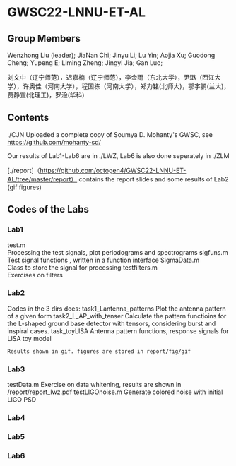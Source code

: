 #  GWSC22-LNNU-ET-AL
## Group Members

Wenzhong Liu (leader); JiaNan Chi; Jinyu Li; Lu Yin; Aojia Xu; Guodong Cheng; Yupeng E; Liming Zheng; Jingyi Jia; Gan Luo;

刘文中（辽宁师范），迟嘉楠（辽宁师范），李金雨（东北大学），尹璐（西江大学），许奥佳（河南大学），程国栋（河南大学），郑力铭(北师大)，鄂宇鹏(兰大)，贾静宜(北理工)，罗淦(华科)

## Contents

./CJN Uploaded a complete copy of Soumya D. Mohanty's GWSC, see https://github.com/mohanty-sd/

Our results of Lab1-Lab6 are in ./LWZ, Lab6 is also done seperately in ./ZLM

[./report]（https://github.com/octogen4/GWSC22-LNNU-ET-AL/tree/master/report） contains the report slides and some results of Lab2 (gif figures)

## Codes of the Labs


### Lab1

test.m                      
  Processing the test signals, plot periodograms and spectrograms
sigfuns.m                   
  Test signal functions , written in a function interface
SigmaData.m                 
  Class to store the signal for processing
testfilters.m               
  Exercises on filters

### Lab2

Codes in the 3 dirs does: 
  task1_Lantenna_patterns   Plot the antenna pattern of a given form
  task2_L_AP_with_tenser    Calculate the pattern functioins for the L-shaped ground base detector with tensors, considering burst and inspiral cases.
  task_toyLISA              Antenna pattern functions, response signals for LISA toy model

    Results shown in gif. figures are stored in report/fig/gif
    
### Lab3

testData.m                  Exercise on data whitening, results are shown in /report/report_lwz.pdf
testLIGOnoise.m             Generate colored noise with initial LIGO PSD

### Lab4



### Lab5

### Lab6


